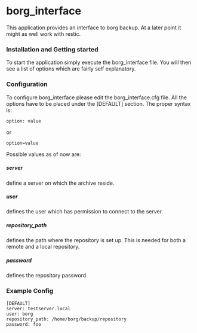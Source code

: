 # borg_interface

This application provides an interface to borg backup. At a later point it might 
as well work with restic.

### Installation and Getting started
To start the application simply execute the borg_interface file.
You will then see a list of options which are fairly self explanatory.


### Configuration
To configure borg_interface please edit the borg_interface.cfg file.
All the options have to be placed under the [DEFAULT] section.
The proper syntax is:

```
option: value
```

or

```
option=value
```

Possible values as of now are:

##### server
define a server on which the archive reside.

##### user
defines the user which has permission to connect to the server.

##### repository_path
defines the path where the repository is set up.
This is needed for both a remote and a local repository.

##### password
defines the repository password

### Example Config
```
[DEFAULT]
server: testserver.local
user: borg
repository_path: /home/borg/backup/repository
password: foo
```
